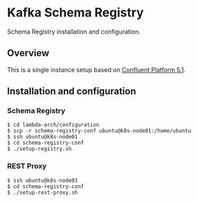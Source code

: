 # Kafka Schema Registry
Schema Registry installation and configuration.

## Overview
This is a single instance setup based on [Confluent Platform 5.1](https://docs.confluent.io/current/schema-registry/docs/installation.html).

## Installation and configuration
### Schema Registry
```console
$ cd lambda-arch/configuration
$ scp -r schema-registry-conf ubuntu@k8s-node01:/home/ubuntu
$ ssh ubuntu@k8s-node01
$ cd schema-registry-conf
$ ./setup-registry.sh
```

### REST Proxy
```console
$ ssh ubuntu@k8s-node01
$ cd schema-registry-conf
$ ./setup-rest-proxy.sh
```
